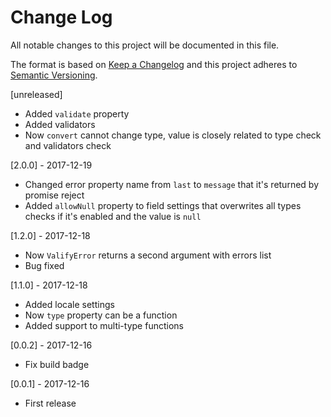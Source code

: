 # Change Log
All notable changes to this project will be documented in this file.

The format is based on [Keep a Changelog](http://keepachangelog.com/)
and this project adheres to [Semantic Versioning](http://semver.org/).

[unreleased]
- Added `validate` property
- Added validators
- Now `convert` cannot change type, value is closely related to type check and validators check

[2.0.0] - 2017-12-19
- Changed error property name from `last` to `message` that it's returned by promise reject
- Added `allowNull` property to field settings that overwrites all types checks if it's enabled and the value is `null`

[1.2.0] - 2017-12-18
- Now `ValifyError` returns a second argument with errors list
- Bug fixed

[1.1.0] - 2017-12-18
- Added locale settings
- Now `type` property can be a function
- Added support to multi-type functions

[0.0.2] - 2017-12-16
- Fix build badge

[0.0.1] - 2017-12-16
- First release
